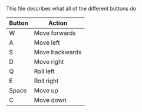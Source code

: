 This file describes what all of the different buttons do

Button | Action
------ | ------
W | Move forwards
A | Move left
S | Move backwards
D | Move right
Q | Roll left
E | Roll right
Space | Move up
C | Move down



